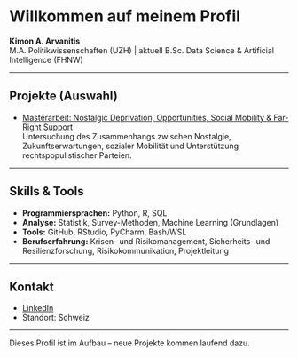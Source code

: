 # Willkommen auf meinem Profil

**Kimon A. Arvanitis**  
M.A. Politikwissenschaften (UZH) | aktuell B.Sc. Data Science & Artificial Intelligence (FHNW)  
 
---

## Projekte (Auswahl)

- [Masterarbeit: Nostalgic Deprivation, Opportunities, Social Mobility & Far-Right Support](https://github.com/kimonarvanitis/master-thesis-resilience)  
  Untersuchung des Zusammenhangs zwischen Nostalgie, Zukunftserwartungen, sozialer Mobilität und Unterstützung rechtspopulistischer Parteien.  

---

## Skills & Tools

- **Programmiersprachen:** Python, R, SQL  
- **Analyse:** Statistik, Survey-Methoden, Machine Learning (Grundlagen)  
- **Tools:** GitHub, RStudio, PyCharm, Bash/WSL  
- **Berufserfahrung:** Krisen- und Risikomanagement, Sicherheits- und Resilienzforschung, Risikokommunikation, Projektleitung  

---

## Kontakt

- [LinkedIn](https://www.linkedin.com/in/arvanitiskimon/)
- Standort: Schweiz  

---

Dieses Profil ist im Aufbau – neue Projekte kommen laufend dazu.
